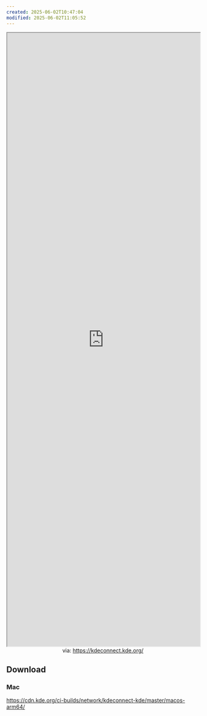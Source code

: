 ```yaml
---
created: 2025-06-02T10:47:04
modified: 2025-06-02T11:05:52
---
```


<iframe src='https://kdeconnect.kde.org/' style='height:40vh;width:100%' class='iframe-radius' allow='fullscreen'></iframe>
<center>via: <a href='https://kdeconnect.kde.org/' target='_blank' class='external-link'>https://kdeconnect.kde.org/</a></center>

## Download

### Mac

https://cdn.kde.org/ci-builds/network/kdeconnect-kde/master/macos-arm64/
